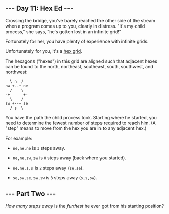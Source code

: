 ## --- Day 11: Hex Ed --- ##

Crossing the bridge, you've barely reached the other side of the stream
when a program comes up to you, clearly in distress. "It's my child
process," she says, "he's gotten lost in an infinite grid!"

Fortunately for her, you have plenty of experience with infinite grids.

Unfortunately for you, it's a [hex grid](https://en.wikipedia.org/wiki/Hexagonal_tiling).

The hexagons ("hexes") in this grid are aligned such that adjacent
hexes can be found to the north, northeast, southeast, south,
southwest, and northwest:

      \ n  /
    nw +--+ ne
      /    \
    -+      +-
      \    /
    sw +--+ se
      / s  \

You have the path the child process took. Starting where he started,
you need to determine the fewest number of steps required to reach him.
(A "step" means to move from the hex you are in to any adjacent hex.)

For example:

  * `ne,ne,ne` is `3` steps away.

  * `ne,ne,sw,sw` is `0` steps away (back where you started).

  * `ne,ne,s,s` is `2` steps away (`se,se`).

  * `se,sw,se,sw,sw` is `3` steps away (`s,s,sw`).

## --- Part Two --- ##

*How many steps away* is the *furthest* he ever got from his starting
position?
